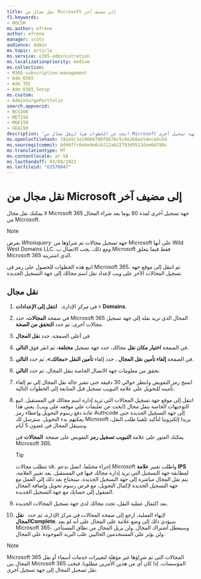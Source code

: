 ```yaml
---
title: نقل مجال من Microsoft إلى مضيف آخر
f1.keywords:
- NOCSH
ms.author: efrene
author: efrene
manager: scotv
audience: Admin
ms.topic: article
ms.service: o365-administration
ms.localizationpriority: medium
ms.collection:
- M365-subscription-management
- Adm_O365
- Adm_TOC
- Adm_O365_Setup
ms.custom:
- AdminSurgePortfolio
search.appverid:
- BCS160
- MET150
- MOE150
- GEA150
description: 'ابحث عن الخطوات هنا لنقل مجال من Microsoft إلى جهة تسجيل أخرى. '
ms.openlocfilehash: 192e9c1e14666f80fb670c5c8e268ae54ece0c64
ms.sourcegitcommit: bdd6ffc6ebe4e6cb212ab22793d9513dae6d798c
ms.translationtype: MT
ms.contentlocale: ar-SA
ms.lasthandoff: 03/08/2022
ms.locfileid: "63570047"
---
```

# <a name="transfer-a-domain-from-microsoft-to-another-host"></a>نقل مجال من Microsoft إلى مضيف آخر

لا يمكنك نقل مجال Microsoft 365 جهة تسجيل أخرى لمدة 60 يوما بعد شراء المجال من Microsoft.

> [!NOTE]
> يعرض _Whoisquery_  جهة تسجيل مجالات تم شراؤها من Microsoft على أنها Wild West Domains LLC. ومع ذلك، يجب الاتصال ب Microsoft فقط فيما يتعلق Microsoft 365 الذي اشتريته.

اتبع هذه الخطوات للحصول على رمز في Microsoft 365، ثم انتقل إلى موقع جهة تسجيل المجالات الآخر على ويب لإعداد نقل اسم مجالك إلى جهة التسجيل الجديدة.

## <a name="transfer-a-domain"></a>نقل مجال

1. في مركز الإدارة،   **انتقل إلى الإعدادات** >  **Domains**.

2. في صفحة **المجالات**، حدد Microsoft 365 المجال الذي تريد نقله إلى جهة تسجيل مجالات أخرى، ثم حدد **التحقق من الصحة**.

3. في أعلى الصفحة، حدد **نقل المجال**.

4. في الصفحة **اختيار مكان نقل** مجالك، حدد جهة تسجيل **مختلفة**، ثم انقر فوق **التالي**.

5. في الصفحة **إلغاء تأمين نقل المجال** ، حدد إلغاء **تأمين النقل <_مجالك_>**، ثم حدد **التالي**.

6. تحقق من معلومات جهة الاتصال الخاصة بنقل المجال، ثم حدد **التالي**.

7. انسخ رمز التفويض وانتظر حوالي 30 دقيقة حتى تتغير حالة نقل المجال إلى تم إلغاء تأمينه للتحويل على علامة التبويب تسجيل  قبل المتابعة إلى الخطوات التالية.

8. انتقل إلى موقع جهة تسجيل المجالات التي تريد إدارة اسم مجالك في المستقبل. اتبع التوجيهات الخاصة بنقل مجال (ابحث عن تعليمات على موقعه على ويب). يعني هذا عادة دفع رسوم التحويل وإعطاء رمز Authcode إلى جهة التسجيل الجديدة حتى يمكنهم بدء التحويل. سترسل لك Microsoft بريدا إلكترونيا لتأكيد تلقينا طلب النقل، وسينقل المجال في غضون 5 أيام.

    يمكنك العثور على علامة **التبويب تسجيل رمز** التفويض على صفحة  **المجالات** في Microsoft 365.
    
    > [!TIP]
    > تتطلب مجالات uk. إجراء مختلفا. اتصل بدعم Microsoft واطلب تغيير **علامة IPS** لمطابقة جهة التسجيل التي تريد إدارة مجالك فيها في المستقبل. بعد تغيير العلامة، يتم نقل المجال مباشرة إلى جهة التسجيل الجديدة. ستحتاج بعد ذلك إلى العمل مع جهة التسجيل الجديدة لإكمال التحويل، مع فرض رسوم تحويل وإضافة المجال المنقول إلى حسابك مع جهة التسجيل الجديدة.

9. بعد اكتمال عملية النقل، تجدد مجالك لدى جهة تسجيل المجالات الجديدة.

10. لإنهاء العملية، ارجع إلى صفحة المجالات في  مركز الإدارة، ثم حدد   **نقل المجالComplete**. سيؤدي ذلك إلى وضع علامة على المجال على أنه لم يعد Microsoft 365، وسيعطل اشتراك المجال. ولن يزيل المجال من نطاق المستأجر، ولن يؤثر على المستخدمين الحاليين علب البريد الموجودة على المجال.

> [!NOTE]
> Microsoft 365 المجالات التي تم شراؤها غير مؤهلة لتغييرات خدمات أسماء أو نقل المجال بين Microsoft 365 المؤسسات. إذا كان أي من هذين الأمرين مطلوبا، فيجب نقل تسجيل المجال إلى جهة تسجيل أخرى.
